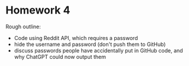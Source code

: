 # Homework 4

Rough outline:

- Code using Reddit API, which requires a password
- hide the username and password (don't push them to GitHub)
- discuss passwords people have accidentally put in GitHub code, and why ChatGPT could now output them
